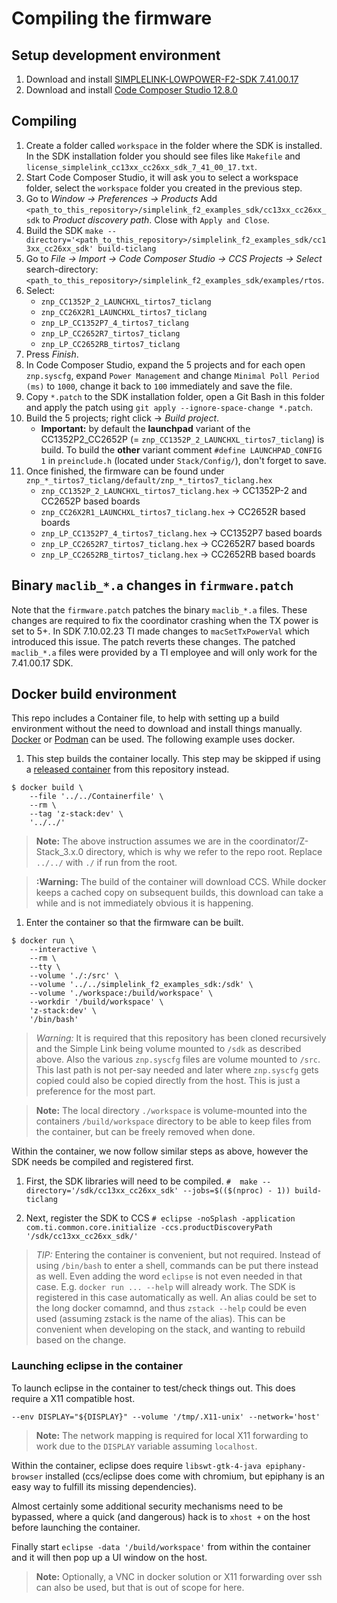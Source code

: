 # Compiling the firmware

## Setup development environment

1. Download and install [SIMPLELINK-LOWPOWER-F2-SDK 7.41.00.17](https://www.ti.com/tool/download/SIMPLELINK-LOWPOWER-F2-SDK/7.41.00.17)
1. Download and install [Code Composer Studio 12.8.0](https://www.ti.com/tool/download/CCSTUDIO/12.8.0)

## Compiling

1. Create a folder called `workspace` in the folder where the SDK is installed. In the SDK installation folder you should see files like `Makefile` and `license_simplelink_cc13xx_cc26xx_sdk_7_41_00_17.txt`.
1. Start Code Composer Studio, it will ask you to select a workspace folder, select the `workspace` folder you created in the previous step.
1. Go to _Window -> Preferences -> Products_ Add `<path_to_this_repository>/simplelink_f2_examples_sdk/cc13xx_cc26xx_sdk` to _Product discovery path_. Close with `Apply and Close`.
1. Build the SDK `make --directory='<path_to_this_repository>/simplelink_f2_examples_sdk/cc13xx_cc26xx_sdk' build-ticlang`
1. Go to _File -> Import -> Code Composer Studio -> CCS Projects -> Select_ search-directory: `<path_to_this_repository>/simplelink_f2_examples_sdk/examples/rtos`.
1. Select:
   - `znp_CC1352P_2_LAUNCHXL_tirtos7_ticlang`
   - `znp_CC26X2R1_LAUNCHXL_tirtos7_ticlang`
   - `znp_LP_CC1352P7_4_tirtos7_ticlang`
   - `znp_LP_CC2652R7_tirtos7_ticlang`
   - `znp_LP_CC2652RB_tirtos7_ticlang`
1. Press _Finish_.
1. In Code Composer Studio, expand the 5 projects and for each open `znp.syscfg`, expand `Power Management` and change `Minimal Poll Period (ms)` to `1000`, change it back to `100` immediately and save the file.
1. Copy `*.patch` to the SDK installation folder, open a Git Bash in this folder and apply the patch using `git apply --ignore-space-change *.patch`.
1. Build the 5 projects; right click -> *Build project*.
   - **Important:** by default the **launchpad** variant of the CC1352P2_CC2652P (= `znp_CC1352P_2_LAUNCHXL_tirtos7_ticlang`) is build. To build the **other** variant comment `#define LAUNCHPAD_CONFIG 1` in `preinclude.h` (located under `Stack/Config/`), don't forget to save.
1. Once finished, the firmware can be found under `znp_*_tirtos7_ticlang/default/znp_*_tirtos7_ticlang.hex`
   - `znp_CC1352P_2_LAUNCHXL_tirtos7_ticlang.hex` -> CC1352P-2 and CC2652P based boards
   - `znp_CC26X2R1_LAUNCHXL_tirtos7_ticlang.hex` -> CC2652R based boards
   - `znp_LP_CC1352P7_4_tirtos7_ticlang.hex` -> CC1352P7 based boards
   - `znp_LP_CC2652R7_tirtos7_ticlang.hex` -> CC2652R7 based boards
   - `znp_LP_CC2652RB_tirtos7_ticlang.hex` -> CC2652RB based boards

## Binary `maclib_*.a` changes in `firmware.patch`

Note that the `firmware.patch` patches the binary `maclib_*.a` files.
These changes are required to fix the coordinator crashing when the TX power is set to 5+.
In SDK 7.10.02.23 TI made changes to `macSetTxPowerVal` which introduced this issue.
The patch reverts these changes.
The patched `maclib_*.a` files were provided by a TI employee and will only work for the 7.41.00.17 SDK.


## Docker build environment

This repo includes a Container file, to help with setting up a build environment without the need to download and install things manually. [Docker](https://docker.com) or [Podman](https://podman.io) can be used. The following example uses docker.

1. This step builds the container locally. This step may be skipped if using a [released container](https://github.com/Koenkk/pkgs/container/Z-Stack-firmware) from this repository instead.
```console
$ docker build \
    --file '../../Containerfile' \
    --rm \
    --tag 'z-stack:dev' \
    '../../'
```

> __Note:__ The above instruction assumes we are in the coordinator/Z-Stack_3.x.0 directory, which is why we refer to the repo root. Replace `../../` with `./` if run from the root.

> __:Warning:__ The build of the container will download CCS. While docker keeps a cached copy on subsequent builds, this download can take a while and is not immediately obvious it is happening.

1. Enter the container so that the firmware can be built.
```console
$ docker run \
    --interactive \
    --rm \
    --tty \
    --volume './:/src' \
    --volume '../../simplelink_f2_examples_sdk:/sdk' \
    --volume './workspace:/build/workspace' \
    --workdir '/build/workspace' \
    'z-stack:dev' \
    '/bin/bash'
```

> *Warning:* It is required that this repository has been cloned recursively and the Simple Link being volume mounted to `/sdk` as described above. Also the various `znp.syscfg` files are volume mounted to `/src`. This last path is not per-say needed and later where `znp.syscfg` gets copied could also be copied directly from the host. This is just a preference for the most part.

> __Note:__ The local directory `./workspace` is volume-mounted into the containers `/build/workspace` directory to be able to keep files from the container, but can be freely removed when done.

Within the container, we now follow similar steps as above, however the SDK needs be compiled and registered first.

1. First, the SDK libraries will need to be compiled.
`#  make --directory='/sdk/cc13xx_cc26xx_sdk' --jobs=$(($(nproc) - 1)) build-ticlang`

1. Next, register the SDK to CCS
`# eclipse -noSplash -application com.ti.common.core.initialize -ccs.productDiscoveryPath '/sdk/cc13xx_cc26xx_sdk/'`

> *TIP:* Entering the container is convenient, but not required. Instead of using `/bin/bash` to enter a shell, commands can be put there instead as well. Even adding the word `eclipse` is not even needed in that case. E.g. `docker run ... --help` will already work. The SDK is registered in this case automatically as well. An alias could be set to the long docker comamnd, and thus `zstack --help` could be even used (assuming zstack is the name of the alias). This can be convenient when developing on the stack, and wanting to rebuild based on the change.

### Launching eclipse in the container
To launch eclipse in the container to test/check things out. This does require a X11 compatible host.
 ```
--env DISPLAY="${DISPLAY}" --volume '/tmp/.X11-unix' --network='host'
```
> __Note:__ The network mapping is required for local X11 forwarding to work due to the `DISPLAY` variable assuming `localhost`.

Within the container, eclipse does require `libswt-gtk-4-java epiphany-browser` installed (ccs/eclipse does come with chromium, but epiphany is an easy way to fulfill its missing dependencies).

Almost certainly some additional security mechanisms need to be bypassed, where a quick (and dangerous) hack is to `xhost +` on the host before launching the container.

Finally start `eclipse -data '/build/workspace'` from within the container and it will then pop up a UI window on the host.

> __Note:__ Optionally, a VNC in docker solution or X11 forwarding over ssh can also be used, but that is out of scope for here.
